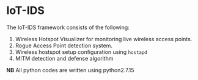 # IoT-IDS
The IoT-IDS framework consists of the following:
1. Wireless Hotspot Visualizer for monitoring live wireless access points.
2. Rogue Access Point detection system.
3. Wireless hostspot setup configuration using `hostapd`
4. MITM detection and defense algorithm

**NB** All python codes are written using python2.7.15
